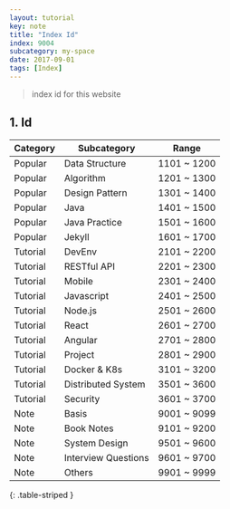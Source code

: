 ```yaml
---
layout: tutorial
key: note
title: "Index Id"
index: 9004
subcategory: my-space
date: 2017-09-01
tags: [Index]
---
```


> index id for this website

## 1. Id

Category | Subcategory         | Range
---------|---------------------|------------
Popular  | Data Structure      | 1101 ~ 1200
Popular  | Algorithm           | 1201 ~ 1300
Popular  | Design Pattern      | 1301 ~ 1400
Popular  | Java                | 1401 ~ 1500
Popular  | Java Practice       | 1501 ~ 1600
Popular  | Jekyll              | 1601 ~ 1700
Tutorial | DevEnv              | 2101 ~ 2200
Tutorial | RESTful API         | 2201 ~ 2300
Tutorial | Mobile              | 2301 ~ 2400
Tutorial | Javascript          | 2401 ~ 2500
Tutorial | Node.js             | 2501 ~ 2600
Tutorial | React               | 2601 ~ 2700
Tutorial | Angular             | 2701 ~ 2800
Tutorial | Project             | 2801 ~ 2900
Tutorial | Docker & K8s        | 3101 ~ 3200
Tutorial | Distributed System  | 3501 ~ 3600
Tutorial | Security            | 3601 ~ 3700
Note     | Basis               | 9001 ~ 9099
Note     | Book Notes          | 9101 ~ 9200
Note     | System Design       | 9501 ~ 9600
Note     | Interview Questions | 9601 ~ 9700
Note     | Others              | 9901 ~ 9999
{: .table-striped }
